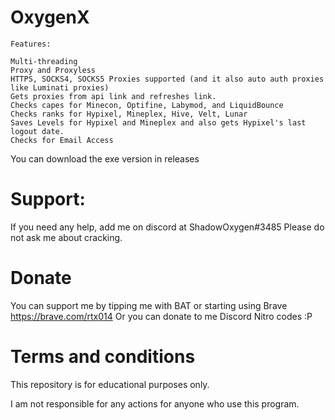 # OxygenX

```
Features:

Multi-threading
Proxy and Proxyless
HTTPS, SOCKS4, SOCKS5 Proxies supported (and it also auto auth proxies like Luminati proxies)
Gets proxies from api link and refreshes link.
Checks capes for Minecon, Optifine, Labymod, and LiquidBounce
Checks ranks for Hypixel, Mineplex, Hive, Velt, Lunar
Saves Levels for Hypixel and Mineplex and also gets Hypixel's last logout date.
Checks for Email Access
```

You can download the exe version in releases
# Support:
If you need any help, add me on discord at ShadowOxygen#3485
Please do not ask me about cracking.

# Donate
You can support me by tipping me with BAT or starting using Brave https://brave.com/rtx014
Or you can donate to me Discord Nitro codes :P


# Terms and conditions
This repository is for educational purposes only.

I am not responsible for any actions for anyone who use this program.
